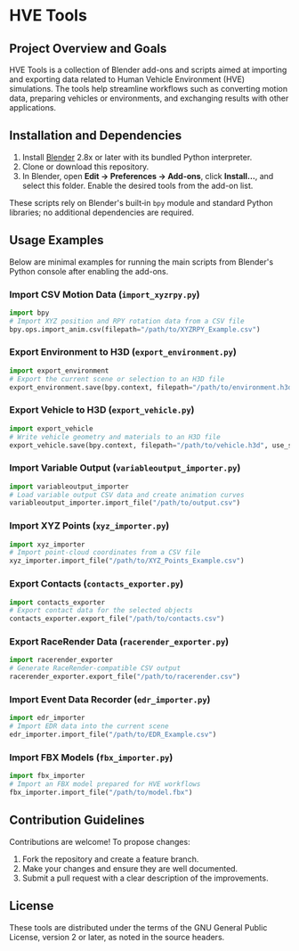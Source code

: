 # HVE Tools

## Project Overview and Goals
HVE Tools is a collection of Blender add-ons and scripts aimed at importing and exporting data related to Human Vehicle Environment (HVE) simulations. The tools help streamline workflows such as converting motion data, preparing vehicles or environments, and exchanging results with other applications.

## Installation and Dependencies
1. Install [Blender](https://www.blender.org/) 2.8x or later with its bundled Python interpreter.
2. Clone or download this repository.
3. In Blender, open **Edit → Preferences → Add-ons**, click **Install…**, and select this folder. Enable the desired tools from the add-on list.

These scripts rely on Blender's built‑in `bpy` module and standard Python libraries; no additional dependencies are required.

## Usage Examples
Below are minimal examples for running the main scripts from Blender's Python console after enabling the add-ons.

### Import CSV Motion Data (`import_xyzrpy.py`)
```python
import bpy
# Import XYZ position and RPY rotation data from a CSV file
bpy.ops.import_anim.csv(filepath="/path/to/XYZRPY_Example.csv")
```

### Export Environment to H3D (`export_environment.py`)
```python
import export_environment
# Export the current scene or selection to an H3D file
export_environment.save(bpy.context, filepath="/path/to/environment.h3d", use_selection=True)
```

### Export Vehicle to H3D (`export_vehicle.py`)
```python
import export_vehicle
# Write vehicle geometry and materials to an H3D file
export_vehicle.save(bpy.context, filepath="/path/to/vehicle.h3d", use_selection=True)
```

### Import Variable Output (`variableoutput_importer.py`)
```python
import variableoutput_importer
# Load variable output CSV data and create animation curves
variableoutput_importer.import_file("/path/to/output.csv")
```

### Import XYZ Points (`xyz_importer.py`)
```python
import xyz_importer
# Import point-cloud coordinates from a CSV file
xyz_importer.import_file("/path/to/XYZ_Points_Example.csv")
```

### Export Contacts (`contacts_exporter.py`)
```python
import contacts_exporter
# Export contact data for the selected objects
contacts_exporter.export_file("/path/to/contacts.csv")
```

### Export RaceRender Data (`racerender_exporter.py`)
```python
import racerender_exporter
# Generate RaceRender-compatible CSV output
racerender_exporter.export_file("/path/to/racerender.csv")
```

### Import Event Data Recorder (`edr_importer.py`)
```python
import edr_importer
# Import EDR data into the current scene
edr_importer.import_file("/path/to/EDR_Example.csv")
```

### Import FBX Models (`fbx_importer.py`)
```python
import fbx_importer
# Import an FBX model prepared for HVE workflows
fbx_importer.import_file("/path/to/model.fbx")
```

## Contribution Guidelines
Contributions are welcome! To propose changes:
1. Fork the repository and create a feature branch.
2. Make your changes and ensure they are well documented.
3. Submit a pull request with a clear description of the improvements.

## License
These tools are distributed under the terms of the GNU General Public License, version 2 or later, as noted in the source headers.
